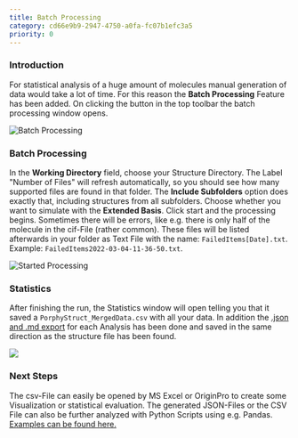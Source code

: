 ```yaml
---
title: Batch Processing
category: cd66e9b9-2947-4750-a0fa-fc07b1efc3a5
priority: 0
---
```

### Introduction

For statistical analysis of a huge amount of molecules manual generation of data would take a lot of time. For this reason the **Batch Processing** Feature has been added. On clicking the button in the top toolbar the batch processing window opens.

![Batch Processing](/uploads/batch.png)

### Batch Processing

In the **Working Directory** field, choose your Structure Directory. The Label "Number of Files" will refresh automatically, so you should see how many supported files are found in that folder. The **Include Subfolders** option does exactly that, including structures from all subfolders. Choose whether you want to simulate with the **Extended Basis**. Click start and the processing begins. Sometimes there will be errors, like e.g. there is only half of the molecule in the cif-File (rather common). These files will be listed afterwards in your folder as Text File with the name: `FailedItems[Date].txt`. Example: `FailedItems2022-03-04-11-36-50.txt`. 

![Started Processing](/uploads/batchstarted.png)

### Statistics

After finishing the run, the Statistics window will open telling you that it saved a `PorphyStruct_MergedData.csv` with all your data. In addition the [.json and .md export](/docs/export-plots-and-data) for each Analysis has been done and saved in the same direction as the structure file has been found.

![](/uploads/finishedbatch.png)

### Next Steps

The csv-File can easily be opened by MS Excel or OriginPro to create some Visualization or statistical evaluation. The generated JSON-Files or the CSV File can also be further analyzed with Python Scripts using e.g. Pandas. [Examples can be found here.](https://github.com/JensKrumsieck/porphystruct-scripts)